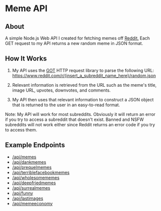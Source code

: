 # Meme API

## About
A simple Node.js Web API I created for fetching memes off [Reddit.](Reddit.com/r/memes) Each GET request to my API returns a new random meme in JSON format.

## How It Works
1. My API uses the [GOT](https://www.npmjs.com/package/got) HTTP request library to parse the following URL: https://www.reddit.com/r/{insert_a_subreddit_name_here}/random.json

2. Relevant information is retrieved from the URL such as the meme's title, image URL, upvotes, downvotes, and comments.

3. My API then uses that relevant information to construct a JSON object that is returned to the user in an easy-to-read format.

Note: My API will work for most subreddits. Obviously it will return an error if you try to access a subreddit that doesn't exist.
Banned and NSFW subreddits will not work either since Reddit returns an error code if you try to access them. 

## Example Endpoints
* [/api/memes](https://meme-api-node-js.herokuapp.com/api/memes)
* [/api/dankmemes](https://meme-api-node-js.herokuapp.com/api/dankmemes)
* [/api/prequelmemes](https://meme-api-node-js.herokuapp.com/api/prequelmemes)
* [/api/terriblefacebookmemes](https://meme-api-node-js.herokuapp.com/api/terriblefacebookmemes)
* [/api/wholesomememes](https://meme-api-node-js.herokuapp.com/api/wholesomememes)
* [/api/deepfriedmemes](https://meme-api-node-js.herokuapp.com/api/deepfriedmemes)
* [/api/surrealmemes](https://meme-api-node-js.herokuapp.com/api/surrealmemes)
* [/api/funny](https://meme-api-node-js.herokuapp.com/api/funny)
* [/api/lastimages](https://meme-api-node-js.herokuapp.com/api/lastimages)
* [/api/memeeconomy](https://meme-api-node-js.herokuapp.com/api/memeeconomy)
